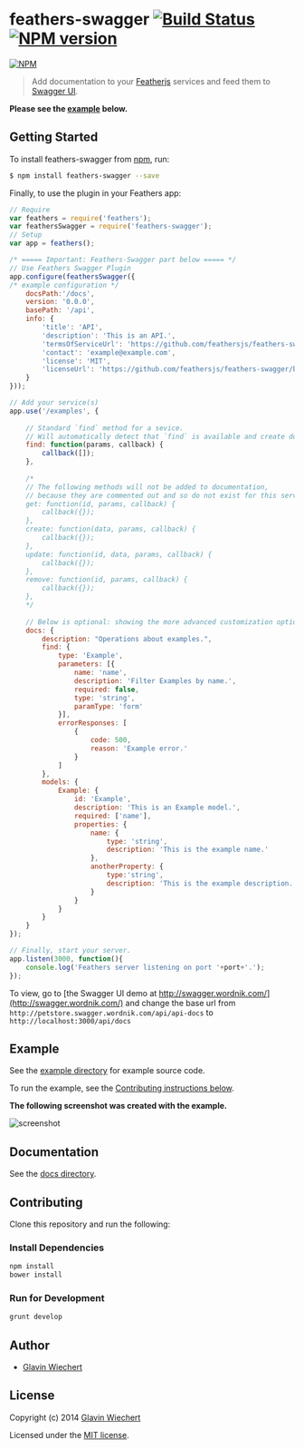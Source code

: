 # feathers-swagger [![Build Status](https://travis-ci.org/feathersjs/feathers-swagger.png?branch=master)](https://travis-ci.org/feathersjs/feathers-swagger) [![NPM version](https://badge.fury.io/js/feathers-swagger.png)](http://badge.fury.io/js/feathers-swagger)

[![NPM](https://nodei.co/npm/feathers-swagger.png?downloads=true&stars=true)](https://nodei.co/npm/feathers-swagger/)


> Add documentation to your [Featherjs](https://github.com/feathersjs/feathers) services and feed them to [Swagger UI](https://github.com/wordnik/swagger-ui). 

**Please see the [example](https://github.com/feathersjs/feathers-swagger#example) below.**

## Getting Started

To install feathers-swagger from [npm](https://www.npmjs.org/), run:

```bash
$ npm install feathers-swagger --save
```

Finally, to use the plugin in your Feathers app:

```javascript
// Require
var feathers = require('feathers');
var feathersSwagger = require('feathers-swagger');
// Setup
var app = feathers();

/* ===== Important: Feathers-Swagger part below ===== */
// Use Feathers Swagger Plugin
app.configure(feathersSwagger({ 
/* example configuration */ 
    docsPath:'/docs',
    version: '0.0.0',
    basePath: '/api',
    info: {
        'title': 'API',
        'description': 'This is an API.',
        'termsOfServiceUrl': 'https://github.com/feathersjs/feathers-swagger/blob/master/LICENSE',
        'contact': 'example@example.com',
        'license': 'MIT',
        'licenseUrl': 'https://github.com/feathersjs/feathers-swagger/blob/master/LICENSE'
    }
}));

// Add your service(s)
app.use('/examples', {
    
    // Standard `find` method for a sevice.
    // Will automatically detect that `find` is available and create documentation for it.
    find: function(params, callback) {
        callback([]);
    },
    
    /*
    // The following methods will not be added to documentation,
    // because they are commented out and so do not exist for this service.
    get: function(id, params, callback) {
        callback({});
    },
    create: function(data, params, callback) {
        callback({});
    },
    update: function(id, data, params, callback) {
        callback({});
    },
    remove: function(id, params, callback) {
        callback({});
    },
    */
    
    // Below is optional: showing the more advanced customization options.
    docs: {
        description: "Operations about examples.",
        find: {
            type: 'Example',
            parameters: [{
                name: 'name',
                description: 'Filter Examples by name.',
                required: false,
                type: 'string',
                paramType: 'form'
            }],
            errorResponses: [
                {
                    code: 500,
                    reason: 'Example error.'
                }
            ]
        },
        models: {
            Example: {
                id: 'Example',
                description: 'This is an Example model.',
                required: ['name'],
                properties: {
                    name: { 
                        type: 'string',
                        description: 'This is the example name.'
                    },
                    anotherProperty: {
                        type:'string',
                        description: 'This is the example description.'
                    }
                }
            }
        }
    }
});

// Finally, start your server.
app.listen(3000, function(){
    console.log('Feathers server listening on port '+port+'.');
});
```

To view, go to [the Swagger UI demo at http://swagger.wordnik.com/](http://swagger.wordnik.com/) 
and change the base url from `http://petstore.swagger.wordnik.com/api/api-docs`
to `http://localhost:3000/api/docs`

## Example

See the [example directory](https://github.com/feathersjs/feathers-swagger/tree/master/example) for example source code.

To run the example, see the [Contributing instructions below](https://github.com/feathersjs/feathers-swagger/#contributing).

**The following screenshot was created with the example.**

![screenshot](https://github.com/feathersjs/feathers-swagger/raw/master/example/screenshot_1.png)

## Documentation

See the [docs directory](https://github.com/feathersjs/feathers-swagger/tree/master/docs).

## Contributing

Clone this repository and run the following:

### Install Dependencies

```bash
npm install
bower install
```

### Run for Development

```bash
grunt develop
```

## Author

- [Glavin Wiechert](https://github.com/Glavin001)

## License

Copyright (c) 2014 [Glavin Wiechert](https://github.com/Glavin001)

Licensed under the [MIT license](LICENSE).
